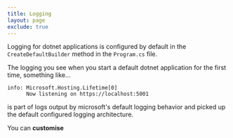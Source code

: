 ```yaml
---
title: Logging
layout: page
exclude: true
---
```


Logging for dotnet applications is configured by default in the `CreateDefaultBuilder` method in the `Program.cs` file.

The logging you see when you start a default dotnet application for the first time, something like...
```
info: Microsoft.Hosting.Lifetime[0]
      Now listening on https://localhost:5001
```
is part of logs output by microsoft's default logging behavior and picked up the default configured logging architecture.

You can **customise**
<!--stackedit_data:
eyJoaXN0b3J5IjpbMTYzMTI1MDIyNCw1NTM0NDQ0OTVdfQ==
-->